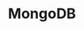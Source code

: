 ---
layout: default
title: MongoDB
parent: Database
grand_parent: Public Cloud
permalink: /public-cloud/database/mongodb/
nav_order: 2
---